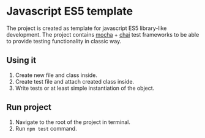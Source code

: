 # Javascript ES5 template

The project is created as template for javascript ES5 library-like development.
The project contains [mocha](https://mochajs.org) + [chai](https://www.chaijs.com) test frameworks to be able to provide testing functionality in classic way.

## Using it

1. Create new file and class inside.
2. Create test file and attach created class inside.
3. Write tests or at least simple instantiation of the object.

## Run project

1. Navigate to the root of the project in terminal.
2. Run `npm test` command.
